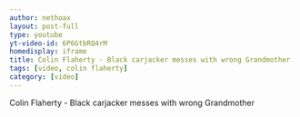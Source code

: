 ```yaml
---
author: nethoax
layout: post-full
type: youtube
yt-video-id: 6P6GtbRQ4rM
homedisplay: iframe
title: Colin Flaherty - Black carjacker messes with wrong Grandmother
tags: [video, colin flaherty]
category: [video]
---
```

Colin Flaherty - Black carjacker messes with wrong Grandmother
